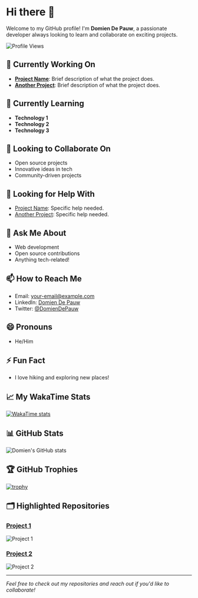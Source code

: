 # Hi there 👋

Welcome to my GitHub profile! I'm **Domien De Pauw**, a passionate developer always looking to learn and collaborate on exciting projects. 

![Profile Views](https://komarev.com/ghpvc/?username=DomienDePauw&color=brightgreen)

## 🔭 Currently Working On
- **[Project Name](https://github.com/DomienDePauw/project-name)**: Brief description of what the project does.
- **[Another Project](https://github.com/DomienDePauw/another-project)**: Brief description of what the project does.

## 🌱 Currently Learning
- **Technology 1**
- **Technology 2**
- **Technology 3**

## 👯 Looking to Collaborate On
- Open source projects
- Innovative ideas in tech
- Community-driven projects

## 🤔 Looking for Help With
- [Project Name](https://github.com/DomienDePauw/project-name): Specific help needed.
- [Another Project](https://github.com/DomienDePauw/another-project): Specific help needed.

## 💬 Ask Me About
- Web development
- Open source contributions
- Anything tech-related!

## 📫 How to Reach Me
- Email: [your-email@example.com](mailto:your-email@example.com)
- LinkedIn: [Domien De Pauw](https://www.linkedin.com/in/domiendepauw/)
- Twitter: [@DomienDePauw](https://twitter.com/DomienDePauw)

## 😄 Pronouns
- He/Him

## ⚡ Fun Fact
- I love hiking and exploring new places!

## 📈 My WakaTime Stats
[![WakaTime stats](https://wakatime.com/share/@DomienDePauw/34b83012-b6f9-4a5f-811d-7a3cf64736df.svg)](https://wakatime.com/@DomienDePauw)

## 📊 GitHub Stats
![Domien's GitHub stats](https://github-readme-stats.vercel.app/api?username=DomienDePauw&show_icons=true&theme=radical)

## 🏆 GitHub Trophies
[![trophy](https://github-profile-trophy.vercel.app/?username=DomienDePauw&theme=onedark)](https://github.com/ryo-ma/github-profile-trophy)

## 🗂️ Highlighted Repositories

### [Project 1](https://github.com/DomienDePauw/project-1)
![Project 1](https://github-readme-stats.vercel.app/api/pin/?username=DomienDePauw&repo=project-1&theme=radical)

### [Project 2](https://github.com/DomienDePauw/project-2)
![Project 2](https://github-readme-stats.vercel.app/api/pin/?username=DomienDePauw&repo=project-2&theme=radical)

---

*Feel free to check out my repositories and reach out if you'd like to collaborate!*
